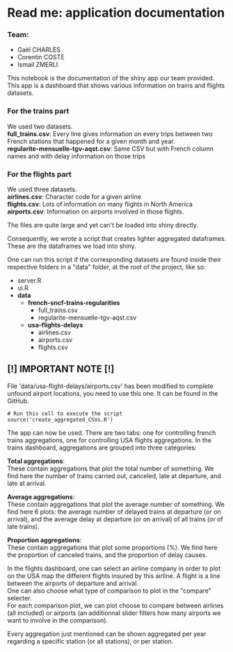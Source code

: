 # Read me: application documentation

### Team:
- Gaël CHARLES
- Corentin COSTE
- Ismail ZMERLI

This notebook is the documentation of the shiny app our team provided.  
This app is a dashboard that shows various information on trains and flights datasets.

### For the trains part
We used two datasets.  
**full_trains.csv**: Every line gives information on every trips between two French stations that happened for a given month and year.  
**regularite-mensuelle-tgv-aqst.csv**: Same CSV but with French column names and with delay information on those trips  
  
### For the flights part
We used three datasets.  
**airlines.csv**: Character code for a given airline  
**flights.csv**: Lots of information on many flights in North America  
**airports.csv**: Information on airports involved in those flights.  

The files are quite large and yet can't be loaded into shiny directly.  

Consequently, we wrote a script that creates lighter aggregated dataframes. These are the dataframes we load into shiny.  
  
One can run this script if the corresponding datasets are found inside their respective folders in a "data" folder, at the root of the project, like so:

- server.R
- ui.R
- **data**
    - **french-sncf-trains-regularities**
        - full_trains.csv
        - regularite-mensuelle-tgv-aqst.csv
    - **usa-flights-delays**
        - airlines.csv
        - airports.csv
        - flights.csv
        
## [!] IMPORTANT NOTE [!]
File 'data/usa-flight-delays/airports.csv' has been modified to complete unfound airport locations, you need to use this one. It can be found in the GitHub.

```{r, echo=TRUE}
# Run this cell to execute the script
source('create_aggregated_CSVs.R')
```

The app can now be used.
There are two tabs: one for controlling french trains aggregations, one for controlling USA flights aggregations.
In the trains dashboard, aggregations are grouped into three categories:
  
**Total aggregations**:  
These contain aggregations that plot the total number of something. We find here the number of trains carried out, canceled, late at departure, and late at arrival.
  
**Average aggregations**:  
These contain aggregations that plot the average number of something. We find here 6 plots: the average number of delayed trains at departure (or on arrival), and the average delay at departure (or on arrival) of all trains (or of late trains).
  
**Proportion aggregations**:  
These contain aggregations that plot some proportions (%). We find here the proportion of canceled trains, and the proportion of delay causes.

In the flights dashboard, one can select an airline company in order to plot on the USA map the different flights insured by this airline. A flight is a line between the airports of departure and arrival.  
One can also choose what type of comparison to plot in the "compare" selecter.  
For each comparison plot, we can plot choose to compare between airlines (all included) or airports (an additionnal slider filters how many airports we want to involve in the comparison).


Every aggregation just mentioned can be shown aggregated per year regarding a specific station (or all stations), or per station.
